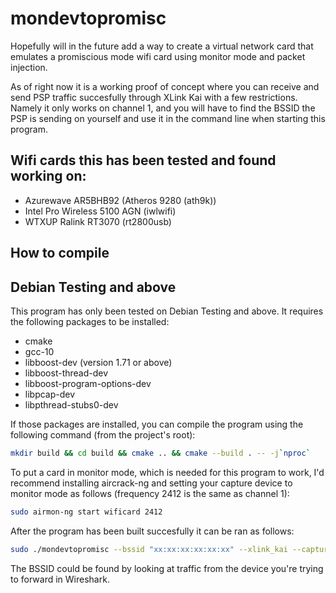 # mondevtopromisc
Hopefully will in the future add a way to create a virtual network card that emulates a promiscious mode wifi card using monitor mode and packet injection.

As of right now it is a working proof of concept where you can receive and send PSP traffic succesfully through XLink Kai with a few restrictions. Namely it only works on channel 1, and you will have to find the BSSID the PSP is sending on yourself and use it in the command line when starting this program.

## Wifi cards this has been tested and found working on:
- Azurewave AR5BHB92 (Atheros 9280 (ath9k))
- Intel Pro Wireless 5100 AGN (iwlwifi)
- WTXUP Ralink RT3070 (rt2800usb)

## How to compile

## Debian Testing and above
This program has only been tested on Debian Testing and above.
It requires the following packages to be installed:
- cmake
- gcc-10
- libboost-dev (version 1.71 or above)
- libboost-thread-dev
- libboost-program-options-dev
- libpcap-dev
- libpthread-stubs0-dev

If those packages are installed, you can compile the program using the following command (from the project's root):
```bash
mkdir build && cd build && cmake .. && cmake --build . -- -j`nproc`
``` 

To put a card in monitor mode, which is needed for this program to work, I'd recommend installing aircrack-ng and setting your capture device to monitor mode as follows (frequency 2412 is the same as channel 1):
```bash
sudo airmon-ng start wificard 2412
``` 

After the program has been built succesfully it can be ran as follows:
```bash
sudo ./mondevtopromisc --bssid "xx:xx:xx:xx:xx:xx" --xlink_kai --capture_interface wificardmon
``` 

The BSSID could be found by looking at traffic from the device you're trying to forward in Wireshark.
